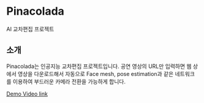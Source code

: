 # Pinacolada
AI 교차편집 프로젝트

## 소개
Pinacolada는 인공지능 교차편집 프로젝트입니다.
공연 영상의 URL만 입력하면 웹 상에서 영상을 다운로드해서 자동으로 Face mesh, pose estimation과 같은 네트워크를 이용하여 부드러운 카메라 전환을 가능하게 합니다.

[Demo Video link](https://drive.google.com/file/d/1cRyXFMWGJiOqY1yQaniPv-f8e5SBhnOg/view?usp=sharing)
